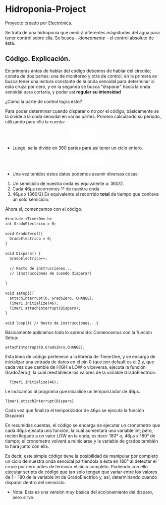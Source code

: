 # Hidroponia-Project

Proyecto creado por Electrónica. 

Se trata de una hidroponia que medirá diferentes mágnitudes del agua para tener  control sobre ella.
Se busca - *idoneamente* - el control absoluto de ésta.

## Código. Explicación.

En primeras antes de hablar del código debemos de hablar del circuito; consta de dos partes: una de monitoreo y otra de control, en la primera se busca tener una lectura constante de la onda senoidal para determinar sí esta cruza por cero, y en la segunda se busca "disparar" hacía la onda senoidal para cortarla, y poder así **regular su intensidad**

¿Cómo la parte de control logra esto?

Para poder determinar cuando disparar o no por el código, básicamente se la divide a la onda senoidal en varias partes.
Primero calculando su periodo, utilizando para ello la cuenta:

<p align="center">
  <img src="./Ref/CalculoUnoUno.png" />
</p>

+ Luego, se la divide en 360 partes para así tener un ciclo entero.

<p align="center">
  <img src="./Ref/CalculoDosDos.png" />
</p>

+ Una vez tenidos estos datos podemos asumir diversas cosas:
 1. Un semiciclo de nuestra onda es equivalente a: 360/2.
 2. Cada 46μs recorremos 1° de nuestra onda.
 3. 46μs x (360/2) Es equivalente al recorrido **total** de tiempo que conlleva un solo semiciclo.

Ahora sí, comencemos con el código. 

    #include <TimerOne.h>
    int GradoElectrico = 0;
    
    void GradoZero(){
      GradoElectrico = 0;
    }

    void Disparo() {
      GradoElectrico++;

      // Resto de instrucciones...
      // (Instrucciones de cuando disparar)
      
    }
    
    void setup(){
      attachInterrupt(0, GradoZero, CHANGE);
      Timer1.initialize(46);
      Timer1.attachInterrupt(Disparo);
    }

    void loop(){ // Resto de instrucciones...}

Básicamente aplicamos todo lo aprendido: 
Comencemos con la función Setup:

    attachInterrupt(0,GradoZero,CHANGE);
      
Esta linea de código pertenece a la libreria de TimerOne, y se encarga de inicializar una entrada de datos en el pin 0 (que por default es el 2 y, que cada vez que cambie de HIGH a LOW o viceversa, ejecuta la función GradoZero(), la cual reestablece los valores de la variable GradoElectrico.

      Timer1.initialize(46);
      
Le indicamos al programa que inicialice un temporizador de 46μs.

    Timer1.attachInterrupt(Disparo)
          
Cada vez que finaliza el temporizador de 46μs se ejecuta la función Disparo()

En resumidas cuentas, el código se encarga de ejecutar un cronometro que cada 46μs ejecuta una función, la cuál aumentará una variable int; pero, recién llegado a un valor LOW en la onda, es decir 180° o, 46μs x 180° de tiempo; el cronometro volverá a reiniciarse y la variable de grados también lo hará junto con ella.


Es decir, este simple código tiene la posibilidad de manipular por completo un ciclo de nuestra onda senoidal partiendola a ésta en 180° al detectar el cruce por cero antes de terminar el ciclo completo. Pudiendo con ello ejecutar scripts de código que tan solo tengan que variar entre los valores de 1 - 180 de la variable int de GradoElectrico y, así, determinando cuando disparar dentro del semiciclo.
- Nota: Esta es una versión *muy* básica del accionamiento del disparo, pero sirve.